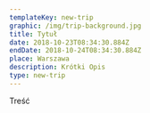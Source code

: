 ```yaml
---
templateKey: new-trip
graphic: /img/trip-background.jpg
title: Tytuł
date: 2018-10-23T08:34:30.884Z
endDate: 2018-10-24T08:34:30.884Z
place: Warszawa
description: Krótki Opis
type: new-trip
---
```

Treść
